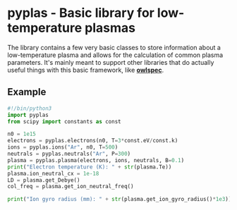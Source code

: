# pyplas - Basic library for low-temperature plasmas

The library contains a few very basic classes to store information about a low-temperature plasma and allows for the calculation of common plasma parameters.
It's mainly meant to support other libraries that do actually useful things with this basic framework, like  [**owlspec**](https://github.com/mimurrayy/owl).


## Example

```python
#!/bin/python3
import pyplas
from scipy import constants as const

n0 = 1e15
electrons = pyplas.electrons(n0, T=3*const.eV/const.k)
ions = pyplas.ions("Ar", n0, T=500)
neutrals = pyplas.neutrals("Ar", P=300)
plasma = pyplas.plasma(electrons, ions, neutrals, B=0.1)
print("Electron temperature (K): " + str(plasma.Te))
plasma.ion_neutral_cx = 1e-18
LD = plasma.get_Debye()
col_freq = plasma.get_ion_neutral_freq()

print("Ion gyro radius (mm): " + str(plasma.get_ion_gyro_radius()*1e3))
```    